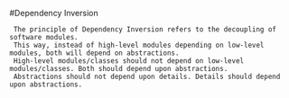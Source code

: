#Dependency Inversion

	 The principle of Dependency Inversion refers to the decoupling of software modules. 
	 This way, instead of high-level modules depending on low-level modules, both will depend on abstractions.
	 High-level modules/classes should not depend on low-level modules/classes. Both should depend upon abstractions.
	 Abstractions should not depend upon details. Details should depend upon abstractions.
	 